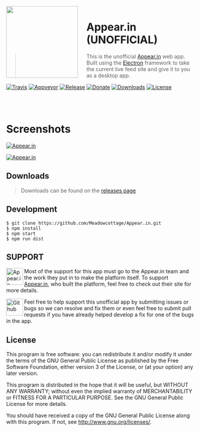 <img src="https://raw.githubusercontent.com/Meadowcottage/Appear.in/master/build/icon.png" align="left" width="192px" height="192px"/>
<img align="left" width="0" height="192px" hspace="10"/>

# Appear.in (UNOFFICIAL)
> This is the unofficial [Appear.in](https://appear.in) web app. Built using the [Electron](http://electron.atom.io) framework to take the current live feed site and give it to you as a desktop app.

[![Travis](https://img.shields.io/travis/Meadowcottage/Appear.in/master.svg?style=flat-square)](https://travis-ci.org/Meadowcottage/Appear.in) [![Appveyor](https://img.shields.io/appveyor/ci/meadowcottage/Appear.in.svg?style=flat-square)](https://ci.appveyor.com/project/Meadowcottage/Appear.in) [![Release](https://img.shields.io/github/release/Meadowcottage/Appear.in.svg?style=flat-square)](https://github.com/Meadowcottage/Appear.in/releases) [![Donate](https://img.shields.io/badge/Donate-PayPal-green.svg?style=flat-square)](https://www.paypal.com/cgi-bin/webscr?cmd=_xclick&business=bendixon50%40gmail%2ecom&item_name=Tip%20for%20Meadowcottage&currency_code=GBP) [![Downloads](https://img.shields.io/github/downloads/meadowcottage/Appear.in/total.svg?style=flat-square)](https://github.com/Meadowcottage/Appear.in/releases) [![License](https://img.shields.io/badge/License-GPL%20v3-blue.svg?style=flat-square)](http://www.gnu.org/licenses/)

<br>
<br>

# Screenshots

[<img alt='Appear.in' src="https://raw.githubusercontent.com/Meadowcottage/Appear.in/master/build/Screenshot-light-1.png">](https://github.com/Meadowcottage/Appear.in/releases)

[<img alt='Appear.in' src="https://raw.githubusercontent.com/Meadowcottage/Appear.in/master/build/Screenshot-light-2.png">](https://github.com/Meadowcottage/Appear.in/releases)

## Downloads
> Downloads can be found on the [releases page](https://github.com/Meadowcottage/Appear.in/releases)

## Development

```
$ git clone https://github.com/Meadowcottage/Appear.in.git
$ npm install
$ npm start
$ npm run dist
```

## SUPPORT

[<img width='45' height="45" align='left' alt='Appear.in' src="https://raw.githubusercontent.com/Meadowcottage/Appear.in/master/build/icon.png">](https://Appear.in) Most of the support for this app must go to the Appear.in team and the work they put in to make the platform itself. To support [Appear.in](https://creator.ionic.io/), who built the platform, feel free to check out their site for more details.

[<img width='45' height="45" align='left' alt='Github' src="https://upload.wikimedia.org/wikipedia/commons/9/91/Octicons-mark-github.svg">](https://github.com/Meadowcottage/Appear.in) Feel free to help support this unofficial app by submitting issues or bugs so we can resolve and fix them or even feel free to submit pull requests if you have already helped develop a fix for one of the bugs in the app.

## License

This program is free software: you can redistribute it and/or modify
it under the terms of the GNU General Public License as published by
the Free Software Foundation, either version 3 of the License, or
(at your option) any later version.

This program is distributed in the hope that it will be useful,
but WITHOUT ANY WARRANTY; without even the implied warranty of
MERCHANTABILITY or FITNESS FOR A PARTICULAR PURPOSE.  See the
GNU General Public License for more details.

You should have received a copy of the GNU General Public License
along with this program.  If not, see <http://www.gnu.org/licenses/>.
